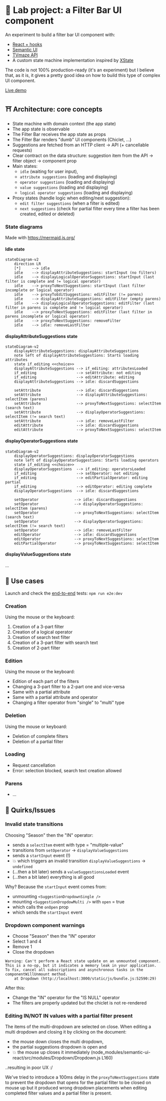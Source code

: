 # 🧪 Lab project: a Filter Bar UI component

An experiment to build a filter bar UI component with:

- [React + hooks](https://reactjs.org/)
- [Semantic UI](https://react.semantic-ui.com/)
- [TVmaze API](https://www.tvmaze.com/api)
- A custom state machine implementation inspired by [XState](https://xstate.js.org/)

The code is not 100% production-ready (it's an experiment) but I believe that, as it is, it gives a pretty good idea on how to build this type of complex UI component.

[Live demo](https://mawrkus.github.io/lab-filter-bar-ui/)

## ⛩️ Architecture: core concepts

- State machine with domain context (the app state)
- The app state is observable
- The Filter Bar receives the app state as props
- The Filter Bar renders "dumb" UI components (Chiclet, ...)
- Suggestions are fetched from an HTTP client → API (+ cancellable requests)
- Clear contract on the data structure: suggestion item from the API → filter object → component prop
- Main states:
  - `idle` (waiting for user input),
  - `attribute suggestions` (loading and displaying)
  - `operator suggestions` (loading and displaying)
  - `value suggestions` (loading and displaying)
  - `logical operator suggestions` (loading and displaying)
- Proxy states (handle logic when editing/next suggestion):
  - `edit filter suggestions` (when a filter is edited)
  - `next suggestions` (check for partial filter every time a filter has been created, edited or deleted)

### State diagrams

Made with https://mermaid.js.org/

#### Idle state

```mermaid
stateDiagram-v2
    direction LR
    [*]     --> idle
    idle    --> displayAttributeSuggestions: startInput (no filters)
    idle    --> displayLogicalOperatorSuggestions: startInput (last filter is complete and != logical operator)
    idle    --> proxyToNextSuggestions: startInput (last filter incomplete or logical operator)
    idle    --> proxyToEditSuggestions: editFilter (!= parens)
    idle    --> displayAttributeSuggestions: editFilter (empty parens)
    idle    --> displayLogicalOperatorSuggestions: editFilter (last filter in parens is complete and != logical operator)
    idle    --> proxyToNextSuggestions: editFilter (last filter in parens incomplete or logical operator)
    idle    --> proxyToNextSuggestions: removeFilter
    idle    --> idle: removeLastFilter
```

#### displayAttributeSuggestions state

```mermaid
stateDiagram-v2
    displayAttributeSuggestions: displayAttributeSuggestions
    note left of displayAttributeSuggestions: Starts loading attributes
    state if_editing <<choice>>
    displayAttributeSuggestions --> if_editing: attributesLoaded
    if_editing                  --> setAttribute: not editing
    if_editing                  --> editAttribute: editing
    displayAttributeSuggestions --> idle: discardSuggestions

    setAttribute                --> idle: discardSuggestions
    setAttribute                --> displayAttributeSuggestions: selectItem (parens)
    setAttribute                --> proxyToNextSuggestions: selectItem (search text)
    setAttribute                --> displayOperatorSuggestions: selectItem (!= search text)
    setAttribute                --> idle: removeLastFilter
    editAttribute               --> idle: discardSuggestions
    editAttribute               --> proxyToNextSuggestions: selectItem
```

#### displayOperatorSuggestions state

```mermaid
stateDiagram-v2
    displayOperatorSuggestions: displayOperatorSuggestions
    note left of displayOperatorSuggestions: Starts loading operators
    state if_editing <<choice>>
    displayOperatorSuggestions  --> if_editing: operatorsLoaded
    if_editing                  --> setOperator: not editing
    if_editing                  --> editPartialOperator: editing partial
    if_editing                  --> editOperator: editing complete
    displayOperatorSuggestions  --> idle: discardSuggestions

    setOperator                --> idle: discardSuggestions
    setOperator                --> displayOperatorSuggestions: selectItem (parens)
    setOperator                --> proxyToNextSuggestions: selectItem (search text)
    setOperator                --> displayOperatorSuggestions: selectItem (!= search text)
    setOperator                --> idle: removeLastFilter
    editOperator               --> idle: discardSuggestions
    editOperator               --> proxyToNextSuggestions: selectItem
    editPartialOperator        --> proxyToNextSuggestions: selectItem
```

#### displayValueSuggestions state

...

## 📗 Use cases

Launch and check the [end-to-end](cypress/e2e) tests: `npm run e2e:dev`

### Creation

Using the mouse or the keyboard:

1. Creation of a 3-part filter
2. Creation of a logical operator
3. Creation of search text filter
4. Creation of a 3-part filter with search text
5. Creation of 2-part filter

### Edition

Using the mouse or the keyboard:

- Edition of each part of the filters
- Changing a 3-part filter to a 2-part one and vice-versa
- Same with a partial attribute
- Same with a partial attribute and operator
- Changing a filter operator from "single" to "multi" type

### Deletion

Using the mouse or keyboard:

- Deletion of complete filters
- Deletion of a partial filter

### Loading

- Request cancellation
- Error: selection blocked, search text creation allowed

### Parens

- ...

## 🙈 Quirks/Issues

### Invalid state transitions

Choosing "Season" then the "IN" operator:

- sends a `selectItem` event with type = "multiple-value"
- transitions from `setOperator` → `displayValueSuggestions`
- sends a `startInput` event (!)
- 💥 which triggers an invalid transition `displayValueSuggestions` → `undefined`
- (...then a bit later) sends a `valueSuggestionsLoaded` event
- (...then a bit later) everything is all good

Why? Because the `startInput` event comes from:

- unmounting `<SuggestionDropdownSingle />`
- mounting `<SuggestionDropdowMulti />` with `open` = true
- which calls the `onOpen` prop
- which sends the `startInput` event

### Dropdown component warnings

- Choose "Season" then the "IN" operator
- Select 1 and 4
- Remove 1
- Close the dropdown

```text
Warning: Can't perform a React state update on an unmounted component. This is a no-op, but it indicates a memory leak in your application. To fix, cancel all subscriptions and asynchronous tasks in the componentWillUnmount method.
    at Dropdown (http://localhost:3000/static/js/bundle.js:52590:29)
```

After this:

- Change the "IN" operator for the "IS NULL" operator
- The filters are properly updated but the chiclet is not re-rendered

### Editing IN/NOT IN values with a partial filter present

The items of the multi-dropdown are selected on close.
When editing a multi dropdown and closing it by clicking on the document:

- the mouse down closes the multi dropdown,
- the partial suggestions dropdown is open and
- 💥 the mouse up closes it immediately (node_modules/semantic-ui-react/src/modules/Dropdown/Dropdown.js L160)

..resulting in poor UX :/

We've tried to introduce a 100ms delay in the `proxyToNextSuggestions` state to prevent the
dropdown that opens for the partial filter to be closed on mouse up but it produced wrong dropdown
placements when editing completed filter values and a partial filter is present.
